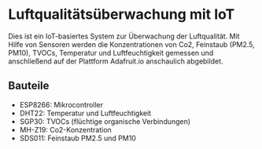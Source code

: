 # Luftqualitätsüberwachung mit IoT
Dies ist ein IoT-basiertes System zur Überwachung der Luftqualität. Mit Hilfe von Sensoren werden die Konzentrationen von Co2, Feinstaub (PM2.5, PM10), TVOCs, Temperatur und Luftfeuchtigkeit gemessen und anschließend auf der Plattform Adafruit.io anschaulich abgebildet.
## Bauteile
  * ESP8266: Mikrocontroller
  * DHT22: Temperatur und Luftfeuchtigkeit
  * SGP30: TVOCs (flüchtige organische Verbindungen)
  * MH-Z19: Co2-Konzentration
  * SDS011: Feinstaub PM2.5 und PM10
